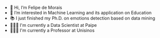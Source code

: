 - 👋 Hi, I’m Felipe de Morais
- 👀 I’m interested in Machine Learning and its application on Education
- 📚 I just finished my Ph.D. on emotions detection based on data mining
- 👨🏼‍💻 I'm currently a Data Scientist at Paipe
- 👨🏼‍🏫 I'm currently a Professor at Unisinos

<!---
felipmorais/felipmorais is a ✨ special ✨ repository because its `README.md` (this file) appears on your GitHub profile.
You can click the Preview link to take a look at your changes.
--->
